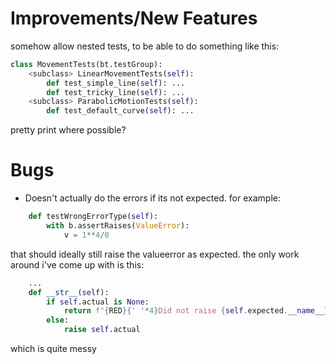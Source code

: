 
# Improvements/New Features
somehow allow nested tests, to be able to do something like this:
```python
class MovementTests(bt.testGroup):
	<subclass> LinearMovementTests(self):
		def test_simple_line(self): ...
		def test_tricky_line(self): ...
	<subclass> ParabolicMotionTests(self):
		def test_default_curve(self): ...
```

pretty print where possible?

# Bugs

- Doesn't actually do the errors if its not expected. for example:
```python
	def testWrongErrorType(self):
		with b.assertRaises(ValueError):
			v = 1**4/0
```
that should ideally still raise the valueerror as expected. the only work around i've come up with is this:

```python
	...
	def __str__(self):
		if self.actual is None:
			return f"{RED}{' '*4}Did not raise {self.expected.__name__}.{CLEAR}"
		else:
			raise self.actual
```
which is quite messy

